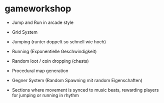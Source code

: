 # gameworkshop

- Jump and Run in arcade style
- Grid System 
- Jumping (runter doppelt so schnell wie hoch)
- Running (Exponentielle Geschwindigkeit)

- Random loot / coin dropping (chests)
- Procedural map generation
- Gegner System (Random Spawning mit random Eigenschaften)
- Sections where movement is synced to music beats, rewarding players for jumping or running in rhythm
